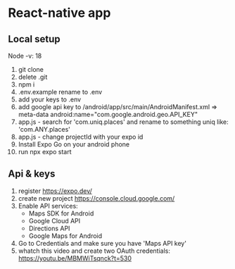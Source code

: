 # React-native app

## Local setup
Node -v: 18

1. git clone
1. delete .git
1. npm i
1. .env.example rename to .env
1. add your keys to .env
1. add google api key to /android/app/src/main/AndroidManifest.xml => meta-data android:name="com.google.android.geo.API_KEY"
1. app.js - search for 'com.uniq.places' and rename to something uniq like: 'com.ANY.places'
1. app.js - change projectId with your expo id
1. Install Expo Go on your android phone
1. run npx expo start

## Api & keys
1. register https://expo.dev/
1. create new project https://console.cloud.google.com/
1. Enable API services: 
    - Maps SDK for Android
    - Google Cloud API
    - Directions API
    - Google Maps for Android
1. Go to Credentials and make sure you have 'Maps API key'
1. whatch this video and create two OAuth credentials: https://youtu.be/MBMWiTsqnck?t=530